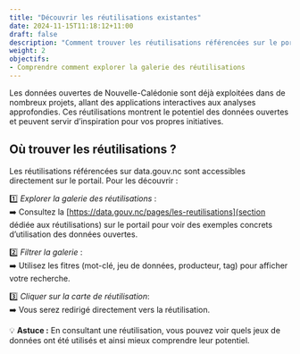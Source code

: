 ```yaml
---
title: "Découvrir les réutilisations existantes"
date: 2024-11-15T11:18:12+11:00
draft: false
description: "Comment trouver les réutilisations référencées sur le portail"
weight: 2
objectifs:
- Comprendre comment explorer la galerie des réutilisations
---
```



Les données ouvertes de Nouvelle-Calédonie sont déjà exploitées dans de nombreux projets, allant des applications interactives aux analyses approfondies. Ces réutilisations montrent le potentiel des données ouvertes et peuvent servir d’inspiration pour vos propres initiatives.

## Où trouver les réutilisations ?
Les réutilisations référencées sur data.gouv.nc sont accessibles directement sur le portail. Pour les découvrir :

1️⃣ *Explorer la galerie des réutilisations* :  
➡️ Consultez la [https://data.gouv.nc/pages/les-reutilisations](section dédiée aux réutilisations) sur le portail pour voir des exemples concrets d’utilisation des données ouvertes.  

2️⃣ *Filtrer la galerie* :  
➡️ Utilisez les fitres (mot-clé, jeu de données, producteur, tag) pour afficher votre recherche.  

3️⃣ *Cliquer sur la carte de réutilisation*:  
➡️ Vous serez redirigé directement vers la réutilisation.  

💡 **Astuce :** En consultant une réutilisation, vous pouvez voir quels jeux de données ont été utilisés et ainsi mieux comprendre leur potentiel.